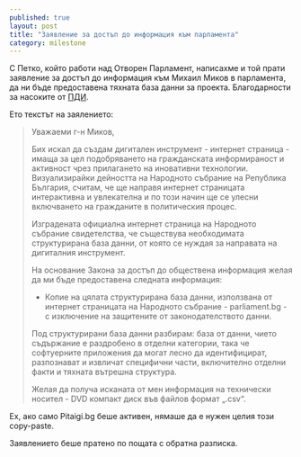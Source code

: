 ```yaml
---
published: true
layout: post
title: "Заявление за достъп до информация към парламента"
category: milestone
---
```


С Петко, който работи над Отворен Парламент, написахме и той прати заявление за достъп до информация към Михаил Миков в парламента, да ни бъде предоставена тяхната база данни за проекта. Благодарности за насоките от [ПДИ](http://www.aip-bg.org/).

Ето текстът на заялението:

> Уважаеми г-н Миков,
>
> Бих искал да създам дигитален инструмент - интернет страница - имаща за цел подобряването на гражданската информираност и активност чрез прилагането на иновативни технологии. Визуализирайки дейността на Народното събрание на Република България, считам, че ще направя интернет страницата интерактивна и увлекателна и по този начин ще се улесни включването на гражданите в политическия процес.
>
> Изградената официална интернет страница на Народното събрание свидетелства, че съществува необходимата структурирана база данни, от която се нуждая за направата на дигиталния инструмент.
>
> На основание Закона за достъп до обществена информация желая да ми бъде предоставена следната информация:
>
>  - Копие на цялата структурирана база данни, използвана от интернет страницата на Народното събрание - parliament.bg - с изключение на защитените от законодателството данни.
>
> Под структурирани база данни разбирам: база от данни, чието съдържание е раздробено в отделни категории, така че софтуерните приложения да могат лесно да идентифицират, разпознават и извличат специфични части, включително отделни факти и тяхната вътрешна структура.
>
> Желая да получа исканата от мен информация на технически носител - DVD компакт диск във файлов формат „.csv“.

Ех, ако само Pitaigi.bg беше активен, нямаше да е нужен целия този copy-paste.

Заявлението беше пратено по пощата с обратна разписка.